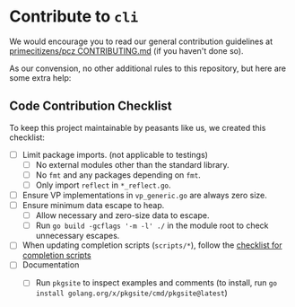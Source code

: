 # Contribute to `cli`

We would encourage you to read our general contribution guidelines at [primecitizens/pcz CONTRIBUTING.md](https://github.com/primecitizens/pcz) (if you haven't done so).

As our convension, no other additional rules to this repository, but here are some extra help:

## Code Contribution Checklist

To keep this project maintainable by peasants like us, we created this checklist:

- [ ] Limit package imports. (not applicable to testings)
  - [ ] No external modules other than the standard library.
  - [ ] No `fmt` and any packages depending on `fmt`.
  - [ ] Only import `reflect` in `*_reflect.go`.
- [ ] Ensure VP implementations in `vp_generic.go` are always zero size.
- [ ] Ensure minimum data escape to heap.
  - [ ] Allow necessary and zero-size data to escape.
  - [ ] Run `go build -gcflags '-m -l' ./` in the module root to check unnecessary escapes.
- [ ] When updating completion scripts (`scripts/*`), follow the [checklist for completion scripts](./scripts/README.md#maintenance-checklist)
- [ ] Documentation
  - [ ] Run `pkgsite` to inspect examples and comments (to install, run `go install golang.org/x/pkgsite/cmd/pkgsite@latest`)

